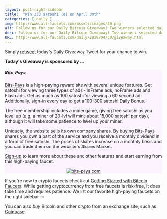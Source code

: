 ```yaml
---
layout: post-right-sidebar
title:  "Win 333 satoshi (฿) on April 30th"
categories: [ daily ]
img: http://www.all-faucets.com/assets/images/30.png
alt: Follow us for our Daily Bitcoin Giveaway! Two winners selected daily!
desc: Follow us for our Daily Bitcoin Giveaway! Two winners selected daily!
URL: http://www.all-faucets.com/daily/2019/04/30/giveaway.html
---
```


Simply <a href="https://twitter.com/intent/user?screen_name=CryptoPayoff" target="_blank">retweet</a> today's Daily Giveaway Tweet for your chance to win.

<b>Today's Giveaway is sponsored by ...</b>

<div class="sidebar-section" style="background-color:#fbf4ff">
     <h5><span>Bits-Pays</span></h5>
     <a href="http://bit.ly/www-bits-pays" target="_blank">Bits-Pays</a> is a high-paying reward site with several unique features.
		 Get satoshi for viewing three types of ads - InFrame ads, noFrame ads and Flash ads. Get as much as 100 satoshi for viewing a 60 second ad.
		 Additionally, sign-in every day to get a 100-300 satoshi Daily Bonus.
		 <p> </p>
		 The free membership includes a miner game, giving free satoshi as you level up (e.g. a miner of 20-lvl will mine about 15,000 satoshi per day),
		 although it will take some patience to level up your miner.
		 <p> </p>
 		 Uniquely, the website sells its own company shares. By buying Bits-Pays shares you own a part of the service and you receive a monthly dividend in a form of free satoshi.
	   The prices of shares increase on a monthly basis and you can trade them on the website's Shares Market.
 		 <p> </p>
		 <a href="http://bit.ly/www-bits-pays" target="_blank">Sign-up</a> to learn more about these and other features and start earning from this high-paying faucet.
		 <p> </p>
		 <center><a href="http://bit.ly/www-bits-pays" target="_blank"><img src="http://www.all-faucets.com/assets/images/bits-pays.com-ad.png" alt="bits-pays.com"/></a></center>
</div>

If you're new to crypto faucets check out <a href="http://www.all-faucets.com/start.html">Getting Started with Bitcoin Faucets</a>. While getting cryptocurrency from free faucets is risk-free, it does take time and requires patience. We list our favorite high-paying faucets on the right sidebar ⇢

You can also <i>buy</i> Bitcoin and other crypto from an exchange site, such as <a href="http://bit.ly/www-coinbase" target="_blank">Coinbase</a>.
